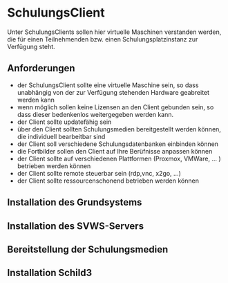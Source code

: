# SchulungsClient

Unter SchulungsClients sollen hier virtuelle Maschinen verstanden werden, die für einen Teilnehmenden bzw. einen Schulungsplatzinstanz zur Verfügung steht.

## Anforderungen

+ der SchulungsClient sollte eine virtuelle Maschine sein, so dass unabhängig von der zur Verfügung stehenden Hardware geabreitet werden kann
+ wenn möglich sollen keine Lizensen an den Client gebunden sein, so dass dieser bedenkenlos weitergegeben werden kann.
+ der Client sollte updatefähig sein
+ über den Client sollten Schulungsmedien bereitgestellt werden können, die individuell bearbeitbar sind 
+ der Client soll verschiedene Schulungsdatenbanken einbinden können
+ die Fortbilder sollen den Client auf Ihre Berüfnisse anpassen können
+ der Client sollte auf verschiedenen Plattformen (Proxmox, VMWare, ... ) betrieben werden können
+ der Client sollte remote steuerbar sein (rdp,vnc, x2go, ...)
+ der Client sollte ressourcenschonend betrieben werden können

## Installation des Grundsystems

## Installation des SVWS-Servers

## Bereitstellung der Schulungsmedien

## Installation Schild3

